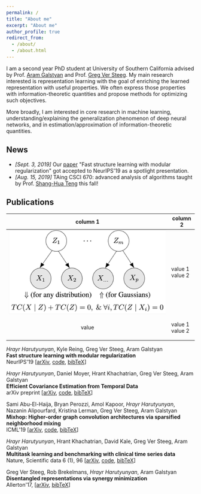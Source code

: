 ```yaml
---
permalink: /
title: "About me"
excerpt: "About me"
author_profile: true
redirect_from: 
  - /about/
  - /about.html
---
```


I am a second year PhD student at University of Southern California advised by Prof. [Aram Galstyan](https://www.isi.edu/people/galstyan/about) and Prof. [Greg Ver Steeg](https://www.isi.edu/people/gregv/about).
My main research interested is representation learning with the goal of enriching the learned representation with useful properties.
We often express those properties with information-theoretic quantities and propose methods for optimizing such objectives.

More broadly, I am interested in core research in machine learning, understanding/explaining the generalization phenomenon
of deep neural networks, and in estimation/approximation of information-theoretic quantities.

## News 
- *\[Sept. 3, 2019\]* Our [paper](https://arxiv.org/abs/1706.03353) "Fast structure learning with modular regularization" got accepted to NeurIPS'19 as a spotlight presentation.
- *\[Aug. 15, 2019\]* TAing CSCI 670: advanced analysis of algorithms taught by Prof. [Shang-Hua Teng](https://viterbi-web.usc.edu/~shanghua/) this fall!


## Publications

| column 1 | column 2 |
|:----------:|----------|
| <img src="/images/modular.png" alt="Markdown Monster icon" style="float: left; margin-right: 10px;" /> | <p>value 1<br>value 2</p> |
| value | <p>value 1<br>value 2</p> |
  
*Hrayr Harutyunyan*, Kyle Reing, Greg Ver Steeg, Aram Galstyan  
**Fast structure learning with modular regularization**  
NeurIPS'19 \[[arXiv](https://arxiv.org/abs/1706.03353), [code](https://github.com/Harhro94/T-CorEx), [bibTeX](/files/bibtex/linearcorex.txt)]


*Hrayr Harutyunyan*, Daniel Moyer, Hrant Khachatrian, Greg Ver Steeg, Aram Galstyan  
**Efficient Covariance Estimation from Temporal Data**  
arXiv preprint \[[arXiv](https://arxiv.org/abs/1905.13276), [code](https://github.com/Harhro94/T-CorEx), [bibTeX](/files/bibtex/tcorex.txt)\]


Sami Abu-El-Haija, Bryan Perozzi, Amol Kapoor, *Hrayr Harutyunyan*, Nazanin Alipourfard, Kristina Lerman, Greg Ver Steeg, Aram Galstyan  
**Mixhop: Higher-order graph convolution architectures via sparsified neighborhood mixing**  
ICML'19 \[[arXiv](https://arxiv.org/abs/1905.00067), [code](https://github.com/samihaija/mixhop), [bibTeX](/files/bibtex/mixhop.txt)\]


*Hrayr Harutyunyan*, Hrant Khachatrian, David Kale, Greg Ver Steeg, Aram Galstyan  
**Multitask learning and benchmarking with clinical time series data**   
Nature, Scientific data 6 (1), 96 \[[arXiv](https://arxiv.org/abs/1703.07771), [code](https://github.com/YerevaNN/mimic3-benchmarks), [bibTeX](/files/bibtex/mimic.txt)\]


Greg Ver Steeg, Rob Brekelmans, *Hrayr Harutyunyan*, Aram Galstyan  
**Disentangled representations via synergy minimization**  
Allerton'17, \[[arXiv](https://arxiv.org/abs/1710.03839), [bibTeX](/files/bibtex/synergy.txt)\]

